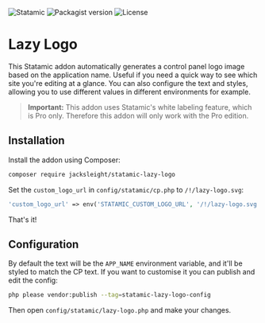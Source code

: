 <!-- statamic:hide -->

![Statamic](https://flat.badgen.net/badge/Statamic/3.1+/FF269E)
![Packagist version](https://flat.badgen.net/packagist/v/jacksleight/statamic-lazy-logo)
![License](https://flat.badgen.net/github/license/jacksleight/statamic-lazy-logo)

# Lazy Logo 

<!-- /statamic:hide -->

This Statamic addon automatically generates a control panel logo image based on the application name. Useful if you need a quick way to see which site you're editing at a glance. You can also configure the text and styles, allowing you to use different values in different environments for example.

> **Important:** This addon uses Statamic's white labeling feature, which is Pro only. Therefore this addon will only work with the Pro edition.

## Installation

Install the addon using Composer:

```bash
composer require jacksleight/statamic-lazy-logo
```

Set the `custom_logo_url` in `config/statamic/cp.php` to `/!/lazy-logo.svg`:

```php
'custom_logo_url' => env('STATAMIC_CUSTOM_LOGO_URL', '/!/lazy-logo.svg'),
```

That's it!

## Configuration

By default the text will be the `APP_NAME` environment variable, and it'll be styled to match the CP text. If you want to customise it you can publish and edit the config:

```bash
php please vendor:publish --tag=statamic-lazy-logo-config
```

Then open `config/statamic/lazy-logo.php` and make your changes.

